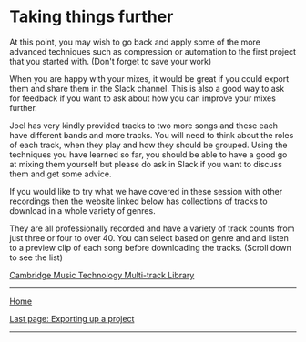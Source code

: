 # Taking things further

At this point, you may wish to go back and apply some of the more advanced techniques such as compression or automation to the first project that you started with. (Don't forget to save your work)

When you are happy with your mixes, it would be great if you could export them and share them in the Slack channel.
This is also a good way to ask for feedback if you want to ask about how you can improve your mixes further.

Joel has very kindly provided tracks to two more songs and these each have different bands and more tracks. You will need to think about the roles of each track, when they play and how they should be grouped. Using the techniques you have learned so far, you should be able to have a good go at mixing them yourself but please do ask in Slack if you want to discuss them and get some advice.

If you would like to try what we have covered in these session with other recordings then the website linked below has collections of tracks to download in a whole variety of genres.

They are all professionally recorded and have a variety of track counts from just three or four to over 40. You can select based on genre and and listen to a preview clip of each song before downloading the tracks. (Scroll down to see the list)


[Cambridge Music Technology Multi-track Library](https://cambridge-mt.com/ms/mtk/)

---

[Home](../README.md)

[Last page: Exporting up a project](06-exporting.md)

---
